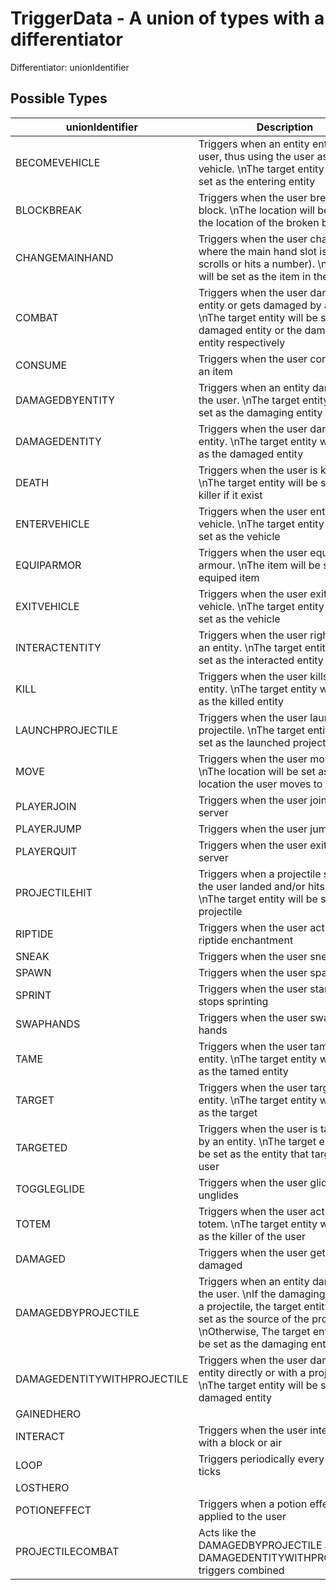 

# TriggerData - A union of types with a differentiator



Differentiator: unionIdentifier



## Possible Types

| unionIdentifier | Description | Subtype |
| - | - | - |
| BECOMEVEHICLE |  Triggers when an entity enters the user, thus using the user as a vehicle. \nThe target entity will be set as the entering entity | [object](object.md) |
| BLOCKBREAK |  Triggers when the user breaks a block. \nThe location will be set as the location of the broken block | [object](object.md) |
| CHANGEMAINHAND |  Triggers when the user changes where the main hand slot is (i.e. scrolls or hits a number). \nThe item will be set as the item in the new slot | [object](object.md) |
| COMBAT |  Triggers when the user damages an entity or gets damaged by an entity. \nThe target entity will be set as the damaged entity or the damaging entity respectively | [object](object.md) |
| CONSUME |  Triggers when the user consumed an item | [object](object.md) |
| DAMAGEDBYENTITY |  Triggers when an entity damages the user. \nThe target entity will be set as the damaging entity | [object](object.md) |
| DAMAGEDENTITY |  Triggers when the user damage an entity. \nThe target entity will be set as the damaged entity | [object](object.md) |
| DEATH |  Triggers when the user is killed. \nThe target entity will be set as the killer if it exist | [object](object.md) |
| ENTERVEHICLE |  Triggers when the user enters a vehicle. \nThe target entity will be set as the vehicle | [object](object.md) |
| EQUIPARMOR |  Triggers when the user equips an armour. \nThe item will be set as the equiped item | [object](object.md) |
| EXITVEHICLE |  Triggers when the user exits a vehicle. \nThe target entity will be set as the vehicle | [object](object.md) |
| INTERACTENTITY |  Triggers when the user right clicks an entity. \nThe target entity will be set as the interacted entity | [object](object.md) |
| KILL |  Triggers when the user kills an entity. \nThe target entity will be set as the killed entity | [object](object.md) |
| LAUNCHPROJECTILE |  Triggers when the user launched a projectile. \nThe target entity will be set as the launched projectile | [object](object.md) |
| MOVE |  Triggers when the user moves. \nThe location will be set as the location the user moves to | [object](object.md) |
| PLAYERJOIN |  Triggers when the user joins the server | [object](object.md) |
| PLAYERJUMP |  Triggers when the user jumps | [object](object.md) |
| PLAYERQUIT |  Triggers when the user exits the server | [object](object.md) |
| PROJECTILEHIT |  Triggers when a projectile shot by the user landed and/or hits an entity. \nThe target entity will be set as the projectile | [object](object.md) |
| RIPTIDE |  Triggers when the user activates the riptide enchantment | [object](object.md) |
| SNEAK |  Triggers when the user sneaks | [object](object.md) |
| SPAWN |  Triggers when the user spawns | [object](object.md) |
| SPRINT |  Triggers when the user starts or stops sprinting | [object](object.md) |
| SWAPHANDS |  Triggers when the user swaps hands | [object](object.md) |
| TAME |  Triggers when the user tames an entity. \nThe target entity will be set as the tamed entity | [object](object.md) |
| TARGET |  Triggers when the user targets an entity. \nThe target entity will be set as the target | [object](object.md) |
| TARGETED |  Triggers when the user is targeted by an entity. \nThe target entity will be set as the entity that targeted the user | [object](object.md) |
| TOGGLEGLIDE |  Triggers when the user glides or unglides | [object](object.md) |
| TOTEM |  Triggers when the user activates a totem. \nThe target entity will be set as the killer of the user | [object](object.md) |
| DAMAGED |  Triggers when the user gets damaged | [DamageData](DamageData.md) |
| DAMAGEDBYPROJECTILE |  Triggers when an entity damages the user. \nIf the damaging entity is a projectile, the target entity will be set as the source of the projectile. \nOtherwise, The target entity will be set as the damaging entity | [ProjectileData](ProjectileData.md) |
| DAMAGEDENTITYWITHPROJECTILE |  Triggers when the user damages an entity directly or with a projectile. \nThe target entity will be set as the damaged entity | [ProjectileData](ProjectileData.md) |
| GAINEDHERO |  | [TriggerData](TriggerData.md) |
| INTERACT |  Triggers when the user interacts with a block or air | [InteractData](InteractData.md) |
| LOOP |  Triggers periodically every couple of ticks | [LoopData](LoopData.md) |
| LOSTHERO |  | [TriggerData](TriggerData.md) |
| POTIONEFFECT |  Triggers when a potion effect is applied to the user | [PotionEffectTriggerData](PotionEffectTriggerData.md) |
| PROJECTILECOMBAT |  Acts like the DAMAGEDBYPROJECTILE and DAMAGEDENTITYWITHPROJECTILE triggers combined | [ProjectileData](ProjectileData.md) |
